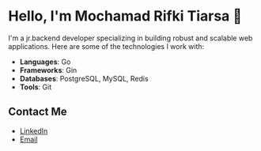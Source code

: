 # Hello, I'm Mochamad Rifki Tiarsa 👋

I'm a jr.backend developer specializing in building robust and scalable web applications. Here are some of the technologies I work with:

- **Languages**: Go
- **Frameworks**: Gin
- **Databases**: PostgreSQL, MySQL, Redis
- **Tools**: Git

## Contact Me
- [LinkedIn](https://www.linkedin.com/in/rifki-tiarsa)
- [Email](tiarsarifki@gmail.com)

